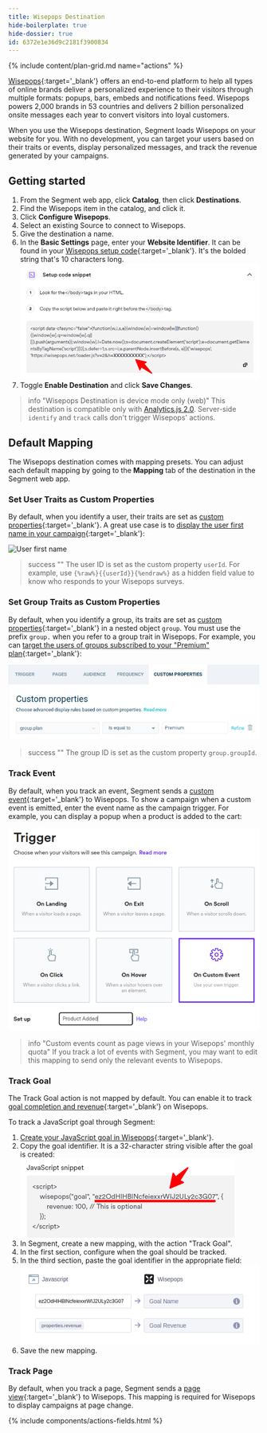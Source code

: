```yaml
---
title: Wisepops Destination
hide-boilerplate: true
hide-dossier: true
id: 6372e1e36d9c2181f3900834
---
```


{% include content/plan-grid.md name="actions" %}

[Wisepops](https://wisepops.com/){:target='_blank'} offers an end-to-end platform to help all types of online brands deliver a personalized experience to their visitors through multiple formats: popups, bars, embeds and notifications feed.
Wisepops powers 2,000 brands in 53 countries and delivers 2 billion personalized onsite messages each year to convert visitors into loyal customers.

When you use the Wisepops destination, Segment loads Wisepops on your website for you. With no development, you can target your users based on their traits or events, display personalized messages, and track the revenue generated by your campaigns.

## Getting started

1. From the Segment web app, click **Catalog**, then click **Destinations**.
2. Find the Wisepops item in the catalog, and click it.
3. Click **Configure Wisepops**.
4. Select an existing Source to connect to Wisepops.
5. Give the destination a name.
6. In the **Basic Settings** page, enter your **Website Identifier**. It can be found in your [Wisepops setup code](https://id.wisepops.com/r/id/workspaces/_workspaceId_/settings/setup-code){:target='_blank'}. It's the bolded string that's 10 characters long.
   ![Wisepops setup code](images/wisepops-website-hash.png)
7. Toggle **Enable Destination** and click **Save Changes**.

> info "Wisepops Destination is device mode only (web)"
> This destination is compatible only with [Analytics.js 2.0](/docs/connections/sources/catalog/libraries/website/javascript/). Server-side `identify` and `track` calls don't trigger Wisepops' actions.


## Default Mapping

The Wisepops destination comes with mapping presets. You can adjust each default mapping by going to the **Mapping** tab of the destination in the Segment web app.

### Set User Traits as Custom Properties

By default, when you identify a user, their traits are set as [custom properties](https://support.wisepops.com/article/yrdyv1tfih-set-up-custom-properties){:target='_blank'}.
A great use case is to [display the user first name in your campaign](https://support.wisepops.com/article/snksb93jrq-personalize-the-content-of-your-popup-on-the-fly){:target='_blank'}:

![User first name](images/wisepops-user-first-name.png)

> success ""
> The user ID is set as the custom property `userId`. For example, use `{%raw%}{{userId}}{%endraw%}` as a hidden field value to know who responds to your Wisepops surveys.

### Set Group Traits as Custom Properties

By default, when you identify a group, its traits are set as [custom properties](https://support.wisepops.com/article/yrdyv1tfih-set-up-custom-properties){:target='_blank'} in a nested object `group`.
You must use the prefix `group.` when you refer to a group trait in Wisepops.
For example, you can [target the users of groups subscribed to your "Premium" plan](https://support.wisepops.com/article/yrdyv1tfih-set-up-custom-properties#defining-custom-conditions){:target='_blank'}:

![Group plan](images/wisepops-group-plan.png)

> success ""
> The group ID is set as the custom property `group.groupId`.

### Track Event

By default, when you track an event, Segment sends a [custom event](https://support.wisepops.com/article/zbpq1z0exk-set-up-custom-events-to-trigger-popups){:target='_blank'} to Wisepops.
To show a campaign when a custom event is emitted, enter the event name as the campaign trigger.
For example, you can display a popup when a product is added to the cart:

![Event Product Added](images/wisepops-custom-event.png)

> info "Custom events count as page views in your Wisepops' monthly quota"
> If you track a lot of events with Segment, you may want to edit this mapping to send only the relevant events to Wisepops.

### Track Goal

The Track Goal action is not mapped by default. You can enable it to track [goal completion and revenue](https://support.wisepops.com/article/mx3z8na6yb-set-up-goal-tracking){:target='_blank'} on Wisepops.

To track a JavaScript goal through Segment:

1. [Create your JavaScript goal in Wisepops](https://id.wisepops.com/r/id/workspaces/_workspaceId_/goals){:target='_blank'}.
2. Copy the goal identifier. It is a 32-character string visible after the goal is created:
   ![Wisepops goal identifier](images/wisepops-goal-id.png)
3. In Segment, create a new mapping, with the action "Track Goal".
4. In the first section, configure when the goal should be tracked.
5. In the third section, paste the goal identifier in the appropriate field:
   ![Wisepops goal mapping](images/wisepops-goal-mapping.png)
6. Save the new mapping.

### Track Page

By default, when you track a page, Segment sends a [page view](https://support.wisepops.com/article/uymb5lywhi-wisepops-on-single-page-applications){:target='_blank'} to Wisepops.
This mapping is required for Wisepops to display campaigns at page change.


{% include components/actions-fields.html %}

